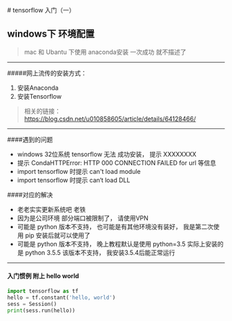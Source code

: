 #<cenert> tensorflow 入门（一）</center>
## windows下 环境配置
> mac 和 Ubantu 下使用 anaconda安装 一次成功 就不描述了

-----
 #####网上流传的安装方式：
 1. 安装Anaconda
 2. 安装Tensorflow
 
> 相关的链接：
> https://blog.csdn.net/u010858605/article/details/64128466/

---
####遇到的问题
* windows 32位系统 tensorflow 无法 成功安装， 提示 XXXXXXXX 
* 提示 CondaHTTPError: HTTP 000 CONNECTION FAILED for url  等信息
* import tensorflow 时提示 can't load module
* import tensorflow 时提示 can‘t load DLL

####对应的解决
* 老老实实更新系统吧 老铁
* 因为是公司环境 部分端口被限制了， 请使用VPN
* 可能是 python 版本不支持， 也可能是有其他环境没有装好， 我是第二次使用 pip 安装后就可以使用了
* 可能是 python 版本不支持， 晚上教程默认是使用 python=3.5 实际上安装的是 python 3.5.5 该版本不支持， 我安装3.5.4后能正常运行

---
#### 入门惯例 附上 hello world

``` python
import tensorflow as tf
hello = tf.constant('hello, world')
sess = Session()
print(sess.run(hello))


```